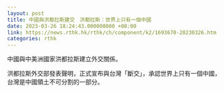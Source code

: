 ```yaml
---
layout: post
title: 中國與洪都拉斯建交　洪都拉斯：世界上只有一個中國
date: 2023-03-26 18:24:43.000000000 +08:00
link: https://news.rthk.hk/rthk/ch/component/k2/1693670-20230326.htm
categories: rthk
---
```


中國與中美洲國家洪都拉斯建立外交關係。

洪都拉斯外交部發表聲明，正式宣布與台灣「斷交」，承認世界上只有一個中國，台灣是中國領土不可分割的一部分。
